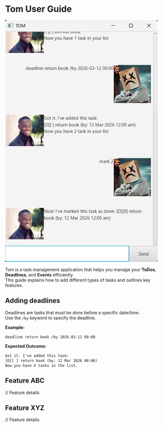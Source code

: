 # Tom User Guide

![Product Screenshot](docs/Ui.png)

Tom is a task management application that helps you manage your **ToDos**, **Deadlines**, and **Events** efficiently.  
This guide explains how to add different types of tasks and outlines key features.

## Adding deadlines

Deadlines are tasks that must be done before a specific date/time.  
Use the `/by` keyword to specify the deadline.

**Example:**
```
deadline return book /by 2026-03-12 00:00
```

**Expected Outcome:**

```
Got it. I've added this task:
[D][ ] return book (by: 12 Mar 2026 00:00)
Now you have X tasks in the list.
```

## Feature ABC

// Feature details


## Feature XYZ

// Feature details
